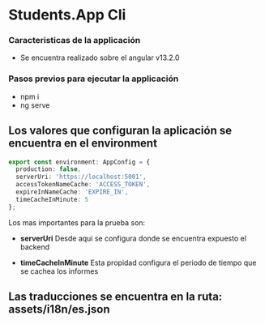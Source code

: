 # Students.App Cli

### Caracteristicas de la applicación
- Se encuentra realizado sobre el angular v13.2.0

### Pasos previos para ejecutar la applicación
- npm i
- ng serve

## Los valores que configuran la aplicación se encuentra en el environment
```typescript
export const environment: AppConfig = {
  production: false,
  serverUri: 'https://localhost:5001',
  accessTokenNameCache: 'ACCESS_TOKEN',
  expireInNameCache: 'EXPIRE_IN',
  timeCacheInMinute: 5
};
```

Los mas importantes para la prueba son:
- **serverUri**
Desde aqui se configura donde se encuentra expuesto el backend

- **timeCacheInMinute**
Esta propidad configura el periodo de tiempo que se cachea los informes


## Las traducciones se encuentra en la ruta: assets/i18n/es.json